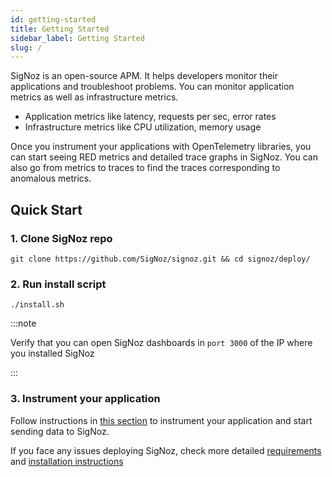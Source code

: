 ```yaml
---
id: getting-started
title: Getting Started
sidebar_label: Getting Started
slug: /
---
```


SigNoz is an open-source APM. It helps developers monitor their applications and troubleshoot problems. You can monitor application metrics as well as infrastructure metrics.

- Application metrics like latency, requests per sec, error rates
- Infrastructure metrics like CPU utilization, memory usage

Once you instrument your applications with OpenTelemetry libraries, you can start seeing RED metrics and detailed trace graphs in SigNoz. You can also go from metrics to traces to find the traces corresponding to anomalous metrics.

## Quick Start

### 1. Clone SigNoz repo

```
git clone https://github.com/SigNoz/signoz.git && cd signoz/deploy/
```

### 2. Run install script


```
./install.sh
```

<p></p>
<p></p>
<p></p>

:::note

Verify that you can open SigNoz dashboards in `port 3000` of the IP where you installed SigNoz

:::

### 3. Instrument your application

Follow instructions in [this section](/docs/instrumentation/overview/) to instrument your application and start sending data to SigNoz.


If you face any issues deploying SigNoz, check more detailed [requirements](/docs/deployment/requirement/) and [installation instructions](/docs/deployment/docker/)